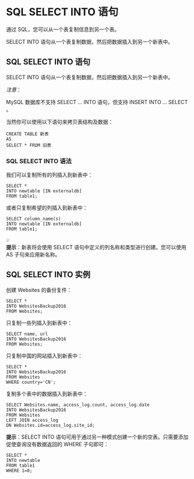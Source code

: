 # SQL SELECT INTO 语句
通过 SQL，您可以从一个表复制信息到另一个表。

SELECT INTO 语句从一个表复制数据，然后把数据插入到另一个新表中。

## SQL SELECT INTO 语句
SELECT INTO 语句从一个表复制数据，然后把数据插入到另一个新表中。

*注意*：

MySQL 数据库不支持 SELECT ... INTO 语句，但支持 INSERT INTO ... SELECT 。

当然你可以使用以下语句来拷贝表结构及数据：
```
CREATE TABLE 新表
AS
SELECT * FROM 旧表
```
### SQL SELECT INTO 语法
我们可以复制所有的列插入到新表中：
```
SELECT *
INTO newtable [IN externaldb]
FROM table1;
```
或者只复制希望的列插入到新表中：
```
SELECT column_name(s)
INTO newtable [IN externaldb]
FROM table1;
```

💡	
**提示**：新表将会使用 SELECT 语句中定义的列名称和类型进行创建。您可以使用 AS 子句来应用新名称。


## SQL SELECT INTO 实例
创建 Websites 的备份复件：
```
SELECT *
INTO WebsitesBackup2016
FROM Websites;
```
只复制一些列插入到新表中：
```
SELECT name, url
INTO WebsitesBackup2016
FROM Websites;
```
只复制中国的网站插入到新表中：
```
SELECT *
INTO WebsitesBackup2016
FROM Websites
WHERE country='CN';
```
复制多个表中的数据插入到新表中：

```
SELECT Websites.name, access_log.count, access_log.date
INTO WebsitesBackup2016
FROM Websites
LEFT JOIN access_log
ON Websites.id=access_log.site_id;
```
**提示**：SELECT INTO 语句可用于通过另一种模式创建一个新的空表。只需要添加促使查询没有数据返回的 WHERE 子句即可：
```
SELECT *
INTO newtable
FROM table1
WHERE 1=0;
```
